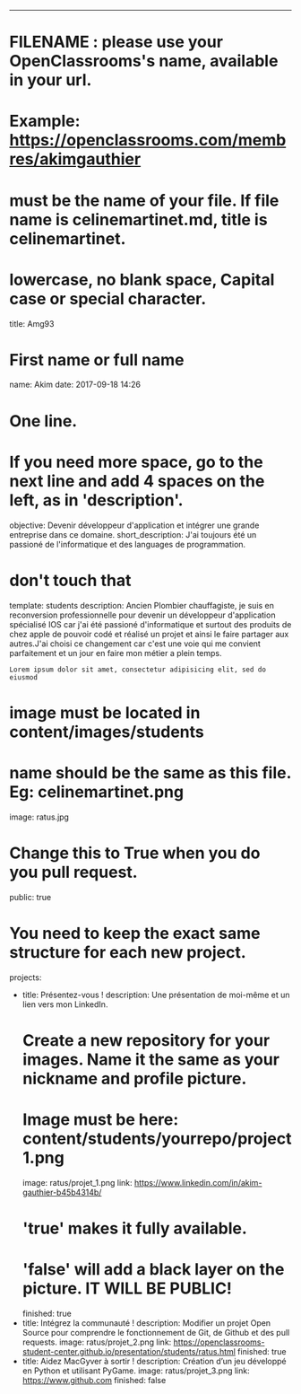 ---

# FILENAME : please use your OpenClassrooms's name, available in your url.
# Example: https://openclassrooms.com/membres/akimgauthier
# must be the name of your file. If file name is celinemartinet.md, title is celinemartinet.
# lowercase, no blank space, Capital case or special character.
title: Amg93

# First name or full name
name: Akim
date: 2017-09-18 14:26

# One line.
# If you need more space, go to the next line and add 4 spaces on the left, as in 'description'.
objective: Devenir développeur d'application et intégrer une grande entreprise dans ce domaine.
short_description: J'ai toujours été un passioné de l'informatique et des languages de programmation.

# don't touch that
template: students
description:
    Ancien Plombier chauffagiste, je suis en reconversion professionnelle pour devenir un développeur d'application
    spécialisé IOS car j'ai été passioné d'informatique et surtout des produits de chez apple de pouvoir codé 
    et réalisé un projet et ainsi le faire partager aux autres.J'ai choisi ce changement car 
    c'est une voie qui me convient parfaitement et un jour en faire mon métier a plein temps.
   
    Lorem ipsum dolor sit amet, consectetur adipisicing elit, sed do eiusmod
# image must be located in content/images/students
# name should be the same as this file. Eg: celinemartinet.png
image: ratus.jpg

# Change this to True when you do you pull request.
public: true

# You need to keep the exact same structure for each new project.
projects:
  - title: Présentez-vous !
    description: Une présentation de moi-même et un lien vers mon LinkedIn.
    # Create a new repository for your images. Name it the same as your nickname and profile picture.
    # Image must be here: content/students/yourrepo/project1.png
    image: ratus/projet_1.png
    link: https://www.linkedin.com/in/akim-gauthier-b45b4314b/
    # 'true' makes it fully available.
    # 'false' will add a black layer on the picture. IT WILL BE PUBLIC!
    finished: true
  - title: Intégrez la communauté !
    description: Modifier un projet Open Source pour comprendre le fonctionnement de Git, de Github et des pull requests. 
    image: ratus/projet_2.png
    link: https://openclassrooms-student-center.github.io/presentation/students/ratus.html
    finished: true
  - title: Aidez MacGyver à sortir !
    description: Création d’un jeu développé en Python et utilisant PyGame.
    image: ratus/projet_3.png
    link: https://www.github.com
    finished: false
